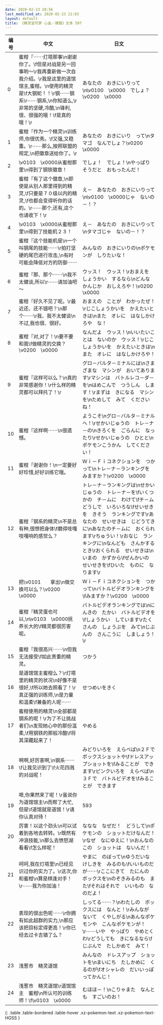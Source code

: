 ```yaml
---
date: 2020-02-23 20:56
last_modified_at: 2020-02-23 22:03
layout: default
title: 《精灵宝可梦 心金／魂银》文本 597
---
```

| 编号 | 中文 | 日文 |
| ---- | ---- | ---- |
| 0 | 蜜柑『⋯⋯灯塔那事\n谢谢你了。\f但是对战是另一回事哟～\r我再重新做一次自我介绍。\r我是这里的道馆馆主,蜜柑。\n使用的精灵是\f大钢蛇！！\r钢⋯⋯钢系\r⋯⋯钢系,\n你知道么,\r非常的坚硬,冷酷,\n锋利,很、很强的哦！\f是真的哦！\r | あなたの　おきにいりって\n\v0100　\x0000　でしょ？\v0200　\x0000 |
| 1 | 蜜柑『作为一个精灵\n训练师,你很优秀。\f又强,又稳重。\r⋯⋯那么,按照联盟的规定,\n把徽章送给你了。\r | あなたの　おきにいり　って\nタマゴ　なんでしょ？\v0200　\x0000 |
| 2 | \v0103　\x0000从蜜柑那里\n得到了钢铁徽章！ | でしょ！　でしょ！\nやっぱり　そうだと　おもったんだ！ |
| 3 | 蜜柑『有了这个徽章,\n即使是从别人那里得到的精灵,\f只要是７０级以内的精灵,\f也都会变得听你的话的。\r⋯⋯那个,还有,这个也请收下！\r | え－　あなたの　おきにいりって\n\v0100　\x0000じゃ　ないの－！？ |
| 4 | \v0103　\x0000从蜜柑那里\n得到了技能机２３！ | え－　あなたの　おきにいりって\nタマゴじゃ　ないの－！？ |
| 5 | 蜜柑『这个技能机是\n一个叫钢尾的技能⋯⋯\r拍打坚硬的尾巴进行攻击,\n有时可能会降低对方的防御⋯⋯ | みんなの　おきにいりの\nポケモンが　しりたいな！ |
| 6 | 蜜柑『那、那个⋯⋯\n我不太健谈,所以\r⋯⋯请加油吧～ | ウッス！　ウッス！\rおまえを　しょうかい　するなら\nどんな　かんじか　おしえろや！\v0200　\x0000 |
| 7 | 蜜柑『好久不见了呢。\r最近还、还不错吧？\n那个⋯⋯\r我、我不太健谈\n不过,我也很、很好。 | おまえの　ことが　わかったぜ！\rじこしょうかいを　かえたいときは\nまた　オレに　はなしかけろや　な！ |
| 8 | 蜜柑『对,对了！\n要不要和我\f做精灵的交换？\v0200　\x0000 | なんだよ　ウッス！\nいいたいことは　ないのか　ウッス！\rじこしょうかいを　かえたいときは\nまた　オレに　はなしかけろや！ |
| 9 | 蜜柑『这样可以么？\n真的非常感谢你！\r什么样的精灵都可以拜托了！\r | グロ－バルタ－ミナルには\nさまざまな　マシンが　おいてあります\rマシンは　バトルレコ－ダ－を\nはめこんで　つうしん　します！\rまずは　きになる　マシンを\nためして　みて　くださいね！ |
| 10 | 蜜柑『这样啊⋯⋯\n很遗憾。 | ようこそ\nグロ－バルタ－ミナルへ！\rせかいじゅうの　トレ－ナ－の\nきろくを　ごらんに　なったり\rせかいじゅうの　ひとと\nポケモンこうかん　してください！ |
| 11 | 蜜柑『谢谢你！\n一定要好好珍惜,好好训练它哦。 | Ｗｉ－Ｆｉコネクションを　つかって\nトレ－ナ－ランキングを　みますか？\v0200　\x0000 |
| 12 | 蜜柑『钢系的精灵\n不是总有种,很想把身体\f磨得吱嘎吱嘎响的感觉么？ | トレ－ナ－ランキングは\nせかいじゅうの　トレ－ナ－を\fいくつかの　チ－ムに　わけて\fチ－ムどうしで　いろいろな\fせいせきを　きそう　ランキングです\rあなたの　せいせきは　じどうてきに\nあなたのチ－ムに　おくられます\rちゅうい！\rおなじ　ランキングに\nなんども　さんかする　とき\rおくられる　せいせきは\nいまの　かずから\fぜんかいの　せいせきを\fひいた　ものに　なります\r |
| 13 | 把\v0101　　拿出\n做交换可以么？\v0200　\x0000 | Ｗｉ－Ｆｉコネクションを　つかって\nバトルビデオランキングを\fみますか？\v0200　\x0000 |
| 14 | 蜜柑『精灵蛋也可以,\n\v0103　\x0000抚养长大的\f精灵都很厉害呢。 | バトルビデオランキングでは\nにんきの　たかい　バトルビデオを\fしょうかい　しています\rたくさんの　しょうぶを　みて\nじぶんの　さんこうに　しましょう！\r |
| 15 | 蜜柑『我很高兴⋯⋯\n但我无法接受\f如此贵重的精灵。 | つかう |
| 16 | 是道馆馆主蜜柑么？\r灯塔里的精灵的状况\n好像不是很好,\f所以她去照看了！\r真正强的训练师,\n是力量和温柔\f兼备的人呢⋯⋯ | せつめいをきく |
| 17 | 蜜柑使用的精灵\n全部都是钢系的呢！\r为了不让挑战者们\n发现她心中的那份温柔,\f用钢铁的那般冷酷\f将其深藏起来了！ | やめる |
| 18 | 啊啊,好厉害啊,\n钢系⋯⋯\f让我见识到了\f火花四溅的对战呢！ | みどりいろを　えらべば\n２Ｆで　ボックスショットや\fドレスアップショットを\fみることが　できます\rピンクいろを　えらべば\n３Ｆで　バトルビデオを\fみることが　できます |
| 19 | 嗯,你果然来了呢！\r虽说你为道馆馆主\n而帮了大忙,但是\f道馆就是道馆！\r请你认真对待！ | 593 |
| 20 | 厉害！以这个劲头\n可以试着到各地去转转。\r既然有冲浪技能,\n那么去愤怒湖看看\f怎么样呢！ | ななな　なぜだ！　どうして\nポケモンの　ショットだけなんだ！\rなぜ　なにゆえに！\nおんなのこの　ショットは　ないんだ！ |
| 21 | 呵呵,我在灯塔里\n已经见识过你的实力了。\r这次,你和蜜柑\n算是棋逢对手！\r⋯⋯我为你加油！ | やまに　のぼって\nゆうだいな　けしきを　みるのも\fいいものだが⋯⋯\rここにきて　たにんの　ボックスを\nのぞきみるのも　また\fそれはそれで　いいもの　なのだよ！ |
| 22 | 表现的很出色呢⋯⋯\r你拥有如此超群的实力,\n那应该把目标定得更高！\r你已经去过卡吉镇了么？ | しってる⋯⋯？\nわたしの　ボックスには　なんと！\rみんなが　ないて　くやしがる\nあんなポケモンや　こんなポケモンが！\r⋯⋯いや　やっぱり　やめとくわ\rどうしても　きになるなら\fじぶんで　たしかめて　みて！ |
| 23 | 浅葱市　精灵道馆 | みんなの　ドレスアップ　ショットを\nまいにち　たしかめに　くるのが\fオシャレの　だいいっぽ　ってかんじ！ |
| 24 | 浅葱市　精灵道馆\r道馆馆主　蜜柑\n所认可的训练师！\f\v0103　\x0000 | むほほ－！\nこりゃまた　なんとも　すごいのお！ |
{: .table .table-bordered .table-hover .xz-pokemon-text .xz-pokemon-text-HGSS }